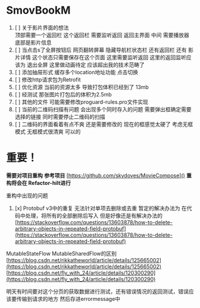 # SmovBookM

1. [ ] 关于影片界面的想法<br>
   顶部需要一个返回栏 这个返回栏 需要监听返回 返回主界面 中间 需要播放器 底部是影片信息
2. [ ] 当点击s了全屏按钮后 网页翻转屏幕 隐藏导航栏状态栏 还有返回栏 还有 影片详情 这个状态只需要保存在这个页面 这里需要监听返回
   这里的返回监听应该为 退出全屏 这里做动画待定 应该超出我的技术范畴了
3. [ ] 添加抽屉形式 缓存多个location地址功能 点击切换
4. [ ] 修改http请求包为Retrofit
5. [ ] 优化资源 当前的资源太多 导致打包体积已经到了 13mb
6. [ ] 经测试 那张图片打包后的体积为2.5mb
7. [ ] 其他的文件 可能需要修改proguard-rules.pro文件实现
8. [ ] 当前的二维码扫描有问题 会出现多个同时存入的问题 需要弹出框确定需要选择的链接 同时需要停止二维码的扫描
9. [ ] 二维码的界面看着有点不爽 还是需要修改的 现在的框感觉太硬了 考虑无框模式 无框模式很清爽 可以的

# 重要！

**需要对项目重构**
**参考项目** [https://github.com/skydoves/MovieCompose]()
**重构将会在 Refactor-hilt进行**

重构中出现的问题

1. [x]  Protobuf v3中的重复 无法针对单项去删除或去重 
暂定的解决办法为 在代码中处理，将所有的全部删除后写入
但是好像还是有解决办法的
[https://stackoverflow.com/questions/13603878/how-to-delete-arbitrary-objects-in-repeated-field-protobuf](https://stackoverflow.com/questions/13603878/how-to-delete-arbitrary-objects-in-repeated-field-protobuf)

MutableStateFlow MutableSharedFlow的区别
[https://blog.csdn.net/rikkatheworld/article/details/125665002](https://blog.csdn.net/rikkatheworld/article/details/125665002)
[https://blog.csdn.net/fly_with_24/article/details/120300290](https://blog.csdn.net/fly_with_24/article/details/120300290)


明天有时间要对这个分页的获取数据进行测试，还有错误情况的返回测试，错误应该要传输到请求的地方 然后存进errormessage中 